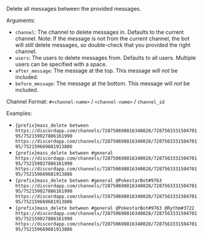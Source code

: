 Delete all messages between the provided messages.

Arguments:
* `channel`: The channel to delete messages in. Defaults to the current channel. Note: If the message is not from the current channel, the bot will *still* delete messages, so double-check that you provided the right channel.
* `users`: The users to delete messages from. Defaults to all users. Multiple users can be specified with a space.
* `after_message`: The message at the top. This message will *not* be included.
* `before_message`: The message at the bottom. This message will *not* be included.

Channel Format: `#<channel-name>` / `<channel-name>` / `channel_id`

Examples:
* `{prefix}mass_delete between https://discordapp.com/channels/728750698816340028/728756333150470195/752159027886161990 https://discordapp.com/channels/728750698816340028/728756333150470195/752159669681913886`
* `{prefix}mass_delete between #general https://discordapp.com/channels/728750698816340028/728756333150470195/752159027886161990 https://discordapp.com/channels/728750698816340028/728756333150470195/752159669681913886`
* `{prefix}mass_delete between #general @PokestarBot#9763 https://discordapp.com/channels/728750698816340028/728756333150470195/752159027886161990 https://discordapp.com/channels/728750698816340028/728756333150470195/752159669681913886`
* `{prefix}mass_delete between #general @PokestarBot#9763 @Rythm#3722 https://discordapp.com/channels/728750698816340028/728756333150470195/752159027886161990 https://discordapp.com/channels/728750698816340028/728756333150470195/752159669681913886`
